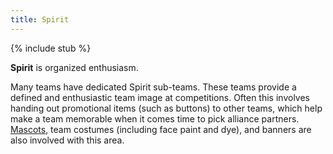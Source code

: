 ```yaml
---
title: Spirit
---
```


{% include stub %}

**Spirit** is organized enthusiasm. 

Many teams have dedicated Spirit sub-teams. These teams provide a defined and
enthusiastic team image at competitions. Often this involves handing out
promotional items (such as buttons) to other teams, which help make a team
memorable when it comes time to pick alliance partners.
[Mascots](mascots), team costumes (including face paint
and dye), and banners are also involved with this area.